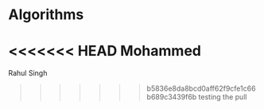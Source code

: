 # Algorithms

<<<<<<< HEAD
Mohammed 
=======
Rahul Singh
>>>>>>> b5836e8da8bcd0aff62f9cfe1c66b689c3439f6b
testing the pull
